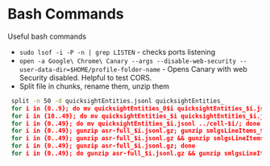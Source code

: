 # Bash Commands

Useful bash commands

* `sudo lsof -i -P -n | grep LISTEN` - checks ports listening
* `open -a Google\ Chrome\ Canary --args --disable-web-security --user-data-dir=$HOME/profile-folder-name` - Opens Canary with web Security disabled. Helpful to test CORS.
* Split file in chunks, rename them, unzip them

```cmd
 split -n 50 -d quicksightEntities.jsonl quicksightEntities_
 for i in {0..9}; do mv quicksightEntities_0$i quicksightEntities_$i.jsonl; done
 for i in {10..49}; do mv quicksightEntities_$i quicksightEntities_$i.jsonl; done
 for i in {0..49}; do mv quicksightEntities_$i.jsonl ../cell-$i/; done
 for i in {0..49}; gunzip asr-full_$i.jsonl.gz; gunzip smlgsLineItems_$i.jsonl.gz; done
 for i in {0..49}; gunzip asr-full_$i.jsonl.gz && gunzip smlgsLineItems_$i.jsonl.gz; done
 for i in {0..49}; gunzip asr-full_$i.jsonl.gz; done
 for i in {0..49}; do gunzip asr-full_$i.jsonl.gz && gunzip smlgsLineItems_$i.jsonl.gz; done
```
